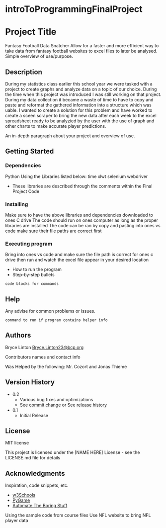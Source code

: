 # introToProgrammingFinalProject

# Project Title
Fantasy Football Data Snatcher
Allow for a faster and more efficient way to take data from fantasy football websites to excel files to later be analysed. 
Simple overview of use/purpose.

## Description
During my statistics class earlier this school year we were tasked with a project to create graphs and analyze data on a topic of our choice. During the time when this project was introduced I was still working on that project. During my data collection it became a waste of time to have to copy and paste and reformat the gathered information into a structure which was uable. I wanted to create a solution for this problem and have worked to create a sceen scraper to bring the new data after each week to the excel spreadsheet ready to be analyzied by the user with the use of graph and other charts to make accurate player predictions.

An in-depth paragraph about your project and overview of use.

## Getting Started

### Dependencies
Python
Using the Libraries listed below:
time
xlwt
selenium
webdriver
* These libraries are described through the comments within the Final Project Code

### Installing
Make sure to have the above libraries and dependencies downloaded to ones C drive 
The code should run on ones computer as long as the proper libraries are installed
The code can be ran by copy and pasting into ones vs code make sure their file paths are correct first 

### Executing program
Bring into ones vs code and make sure the file path is correct for ones c drive then run and watch the excel file appear in your desired location
* How to run the program
* Step-by-step bullets
```
code blocks for commands
```

## Help

Any advise for common problems or issues.
```
command to run if program contains helper info
```

## Authors
Bryce Linton
Bryce.Linton23@bcp.org

Contributors names and contact info

Was Helped by the following:
Mr. Cozort and
Jonas Thieme

## Version History

* 0.2
    * Various bug fixes and optimizations
    * See [commit change]() or See [release history]()
* 0.1
    * Initial Release

## License
MIT license

This project is licensed under the [NAME HERE] License - see the LICENSE.md file for details

## Acknowledgments

Inspiration, code snippets, etc.
* [w3Schools](https://www.w3schools.com/python/default.asp)
* [PyGame](https://www.pygame.org/docs/)
* [Automate The Boring Stuff](https://automatetheboringstuff.com/)

Using the sample code from course files
Use NFL website to bring NFL player data 

